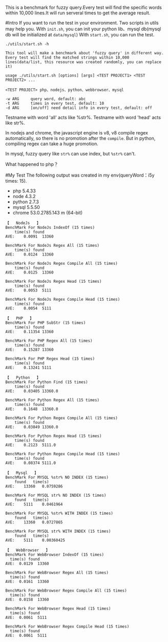 This is a benchmark for fuzzy query.Every test will find the specific words within 10,000 lines.It will run serveral times to get the average result.

#Intro
If you want to run the test in your environment.
Two scripts in utils may help you.
With `init.sh`, you can init your python lib、mysql db(mysql db will be initialized at `data/mysql`)
With `start.sh`, you can run the test.
```shell
./utils/start.sh -h

This tool will make a benchmark about 'fuzzy query' in different way.
Every test will find the matched strings within 10,000 lines(data/list, this resource was created randomly, you can replace it)

usage ./utils/start.sh [options] [args] <TEST PROJECT1> <TEST PROJECT2> ...

<TEST PROJECT> php、nodejs、python、webbrowser、mysql

-w ARG     query word, default: abc
-t ARG     times in every test, default: 10
-d ARG     [on/off] need detail info in every test, default: off
```
Testname with word 'all' acts like %str%.
Testname with word 'head' acts like str%.

In nodejs and chrome, the javascript engine is v8, v8 compile regex automatically, so there is no promotion after the `compile`.
But in python, compiling regex can take a huge promotion.

In mysql, fuzzy query like `str%` can use index, but `%str%` can't.

What happened to php？

#My Test
The following output was created in my env(queryWord：i5y      times: 15).

* php 5.4.33
* node 4.3.2
* python 2.7.3
* mysql 5.5.50
* chrome 53.0.2785.143 m (64-bit)

```shell
【   NodeJs   】
BenchMark For NodeJs IndexOf (15 times)
	time(s)	found
AVE:	0.0091	13360

BenchMark For NodeJs Regex All (15 times)
	time(s)	found
AVE:	0.0124	13360

BenchMark For NodeJs Regex Compile All (15 times)
	time(s)	found
AVE:	0.0125	13360

BenchMark For NodeJs Regex Head (15 times)
	time(s)	found
AVE:	0.0053	5111

BenchMark For NodeJs Regex Compile Head (15 times)
	time(s)	found
AVE:	0.0054	5111

【   PHP   】
BenchMark For PHP SubStr (15 times)
	time(s)	found
AVE:	0.11354	13360

BenchMark For PHP Regex All (15 times)
	time(s)	found
AVE:	0.15287	13360

BenchMark For PHP Regex Head (15 times)
	time(s)	found
AVE:	0.13241	5111

【   Python   】
BenchMark For Python Find (15 times)
	time(s)	found
AVE:	0.03405	13360.0

BenchMark For Python Regex All (15 times)
	time(s)	found
AVE:	0.1648	13360.0

BenchMark For Python Regex Compile All (15 times)
	time(s)	found
AVE:	0.03849	13360.0

BenchMark For Python Regex Head (15 times)
	time(s)	found
AVE:	0.2123	5111.0

BenchMark For Python Regex Compile Head (15 times)
	time(s)	found
AVE:	0.08374	5111.0

【   Mysql   】
BenchMark For MYSQL %str% NO INDEX (15 times)
	found	time(s)
AVE:	13360	0.0759286

BenchMark For MYSQL str% NO INDEX (15 times)
	found	time(s)
AVE:	5111	0.0461964

BenchMark For MYSQL %str% WITH INDEX (15 times)
	found	time(s)
AVE:	13360	0.0727865

BenchMark For MYSQL str% WITH INDEX (15 times)
	found	time(s)
AVE:	5111	0.00360425

【   WebBrowser   】
BenchMark For WebBrowser IndexOf (15 times)
  time(s) found
AVE:  0.0129  13360

BenchMark For WebBrowser Regex All (15 times)
  time(s) found
AVE:  0.0161  13360

BenchMark For WebBrowser Regex Compile All (15 times)
  time(s) found
AVE:  0.0158  13360

BenchMark For WebBrowser Regex Head (15 times)
  time(s) found
AVE:  0.0061  5111

BenchMark For WebBrowser Regex Compile Head (15 times)
  time(s) found
AVE:  0.0061  5111
```
